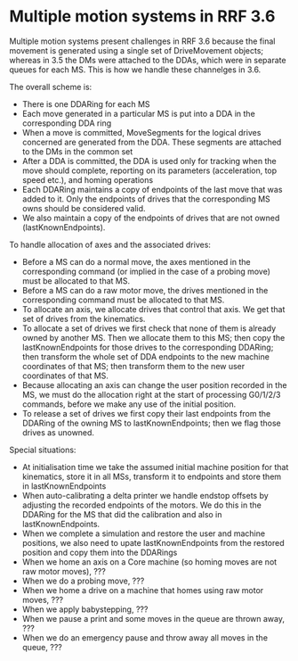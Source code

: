 Multiple motion systems in RRF 3.6
==================================

Multiple motion systems present challenges in RRF 3.6 because the final movement is generated using a single set of DriveMovement objects;
whereas in 3.5 the DMs were attached to the DDAs, which were in separate queues for each MS. This is how we handle these channelges in 3.6.

The overall scheme is:
- There is one DDARing for each MS
- Each move generated in a particular MS is put into a DDA in the corresponding DDA ring
- When a move is committed, MoveSegments for the logical drives concerned are generated from the DDA. These segments are attached to the DMs in the common set
- After a DDA is committed, the DDA is used only for tracking when the move should complete, reporting on its parameters (acceleration, top speed etc.), and homing operations
- Each DDARing maintains a copy of endpoints of the last move that was added to it. Only the endpoints of drives that the corresponding MS owns should be considered valid.
- We also maintain a copy of the endpoints of drives that are not owned (lastKnownEndpoints).

To handle allocation of axes and the associated drives:
- Before a MS can do a normal move, the axes mentioned in the corresponding command (or implied in the case of a probing move) must be allocated to that MS.
- Before a MS can do a raw motor move, the drives mentioned in the corresponding command must be allocated to that MS.
- To allocate an axis, we allocate drives that control that axis. We get that set of drives from the kinematics.
- To allocate a set of drives we first check that none of them is already owned by another MS. Then we allocate them to this MS; then copy the lastKnownEndpoints for those drives to the corresponding DDARing;
   then transform the whole set of DDA endpoints to the new machine coordinates of that MS; then transform them to the new user coordinates of that MS.
- Because allocating an axis can change the user position recorded in the MS, we must do the allocation right at the start of processing G0/1/2/3 commands, before we make any use of the initial position.
- To release a set of drives we first copy their last endpoints from the DDARing of the owning MS to lastKnownEndpoints; then we flag those drives as unowned.

Special situations:
- At initialisation time we take the assumed initial machine position for that kinematics, store it in all MSs, transform it to endpoints and store them in lastKnownEndpoints
- When auto-calibrating a delta printer we handle endstop offsets by adjusting the recorded endpoints of the motors. We do this in the DDARing for the MS that did the calibration and also in lastKnownEndpoints.
- When we complete a simulation and restore the user and machine positions, we also need to upate lastKnownEndpoints from the restored position and copy them into the DDARings
- When we home an axis on a Core machine (so homing moves are not raw motor moves), ???
- When we do a probing move, ???
- When we home a drive on a machine that homes using raw motor moves, ???
- When we apply babystepping, ???
- When we pause a print and some moves in the queue are thrown away, ???
- When we do an emergency pause and throw away all moves in the queue, ???
